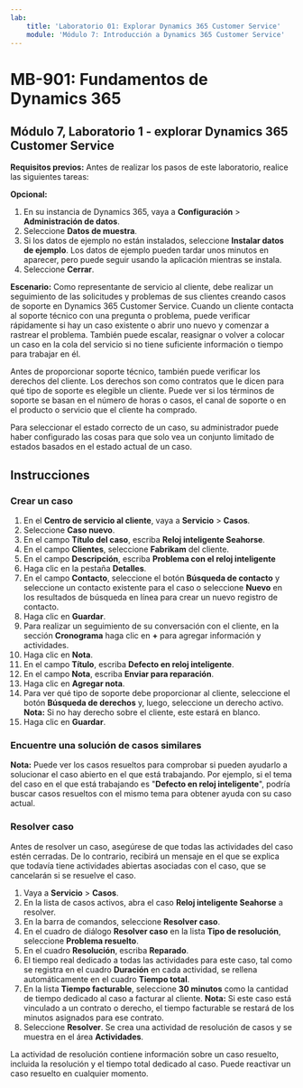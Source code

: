 ```yaml
---
lab:
    title: 'Laboratorio 01: Explorar Dynamics 365 Customer Service'
    module: 'Módulo 7: Introducción a Dynamics 365 Customer Service'
---
```


# MB-901: Fundamentos de Dynamics 365 
## Módulo 7, Laboratorio 1 - explorar Dynamics 365 Customer Service 

**Requisitos previos:** Antes de realizar los pasos de este laboratorio, realice las siguientes tareas: 

**Opcional:**
1. En su instancia de Dynamics 365, vaya a **Configuración** > **Administración de datos**. 
1. Seleccione **Datos de muestra**. 
1. Si los datos de ejemplo no están instalados, seleccione **Instalar datos de ejemplo**. Los datos de ejemplo pueden tardar unos minutos en aparecer, pero puede seguir usando la aplicación mientras se instala. 
1. Seleccione **Cerrar**. 

**Escenario:**
Como representante de servicio al cliente, debe realizar un seguimiento de las solicitudes y problemas de sus clientes creando casos de soporte en Dynamics 365 Customer Service. Cuando un cliente contacta al soporte técnico con una pregunta o problema, puede verificar rápidamente si hay un caso existente o abrir uno nuevo y comenzar a rastrear el problema. También puede escalar, reasignar o volver a colocar un caso en la cola del servicio si no tiene suficiente información o tiempo para trabajar en él.

Antes de proporcionar soporte técnico, también puede verificar los derechos del cliente. Los derechos son como contratos que le dicen para qué tipo de soporte es elegible un cliente. Puede ver si los términos de soporte se basan en el número de horas o casos, el canal de soporte o en el producto o servicio que el cliente ha comprado.

Para seleccionar el estado correcto de un caso, su administrador puede haber configurado las cosas para que solo vea un conjunto limitado de estados basados en el estado actual de un caso.

## Instrucciones

### Crear un caso

1. En el **Centro de servicio al cliente**, vaya a **Servicio** > **Casos**.
1. Seleccione **Caso nuevo**.
1. En el campo **Título del caso**, escriba **Reloj inteligente Seahorse**.
1. En el campo **Clientes**, seleccione **Fabrikam** del cliente. 
1. En el campo **Descripción**, escriba **Problema con el reloj inteligente**
1. Haga clic en la pestaña **Detalles**.
1. En el campo **Contacto**, seleccione el botón **Búsqueda de contacto** y seleccione un contacto existente para el caso o seleccione **Nuevo** en los resultados de búsqueda en línea para crear un nuevo registro de contacto.
1. Haga clic en **Guardar**.
1. Para realizar un seguimiento de su conversación con el cliente, en la sección **Cronograma** haga clic en **+** para agregar información y actividades.
1. Haga clic en **Nota**.
1. En el campo **Título**, escriba **Defecto en reloj inteligente**.
1. En el campo **Nota**, escriba **Enviar para reparación**.
1. Haga clic en **Agregar nota**. 
14.	Para ver qué tipo de soporte debe proporcionar al cliente, seleccione el botón **Búsqueda de derechos** y, luego, seleccione un derecho activo.
 **Nota:** Si no hay derecho sobre el cliente, este estará en blanco.
1. Haga clic en **Guardar**.

### Encuentre una solución de casos similares

**Nota:** Puede ver los casos resueltos para comprobar si pueden ayudarlo a solucionar el caso abierto en el que está trabajando. Por ejemplo, si el tema del caso en el que está trabajando es "**Defecto en reloj inteligente**", podría buscar casos resueltos con el mismo tema para obtener ayuda con su caso actual.

### Resolver caso

Antes de resolver un caso, asegúrese de que todas las actividades del caso estén cerradas. De lo contrario, recibirá un mensaje en el que se explica que todavía tiene actividades abiertas asociadas con el caso, que se cancelarán si se resuelve el caso.

1. Vaya a **Servicio** > **Casos**.
1. En la lista de casos activos, abra el caso **Reloj inteligente Seahorse** a resolver.
1. En la barra de comandos, seleccione **Resolver caso**.
1. En el cuadro de diálogo **Resolver caso** en la lista **Tipo de resolución**, seleccione **Problema resuelto**.
1. En el cuadro **Resolución**, escriba **Reparado**.
1. El tiempo real dedicado a todas las actividades para este caso, tal como se registra en el cuadro **Duración** en cada actividad, se rellena automáticamente en el cuadro **Tiempo total**.
1. En la lista **Tiempo facturable**, seleccione **30 minutos** como la cantidad de tiempo dedicado al caso a facturar al cliente.
 **Nota:** Si este caso está vinculado a un contrato o derecho, el tiempo facturable se restará de los minutos asignados para ese contrato.
1. Seleccione **Resolver**. Se crea una actividad de resolución de casos y se muestra en el área **Actividades**. 

La actividad de resolución contiene información sobre un caso resuelto, incluida la resolución y el tiempo total dedicado al caso. Puede reactivar un caso resuelto en cualquier momento.
